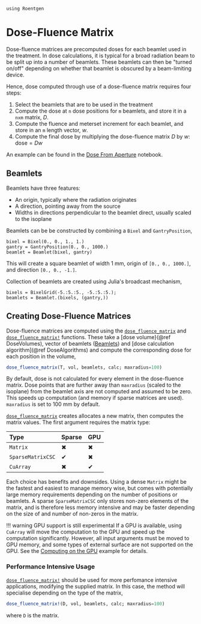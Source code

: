 ```@setup abc
using Roentgen
```

# Dose-Fluence Matrix

Dose-fluence matrices are precomputed doses for each beamlet used in the treatment.
In dose calculations, it is typical for a broad radiation beam to be split up into a number of beamlets.
These beamlets can then be "turned on/off" depending on whether that beamlet is obscured by a beam-limiting device.

Hence, dose computed through use of a dose-fluence matrix requires four steps:

1. Select the beamlets that are to be used in the treatment
2. Compute the dose at `n` dose positions for `m` beamlets, and store it in a `nxm` matrix, $D$.
3. Compute the fluence and meterset increment for each beamlet, and store in an `m` length vector, $w$.
4. Compute the final dose by multiplying the dose-fluence matrix $D$ by $w$: $\mathrm{dose}=Dw$

An example can be found in the [Dose From Aperture](https://github.com/Image-X-Institute/Roentgen.jl/blob/main/examples/Dose%20from%20Aperture.ipynb) notebook.

## Beamlets

Beamlets have three features:

- An origin, typically where the radiation originates
- A direction, pointing away from the source
- Widths in directions perpendicular to the beamlet direct, usually scaled to the isoplane

Beamlets can be be constructed by combining a `Bixel` and `GantryPosition`,

```@repl abc
bixel = Bixel(0., 0., 1., 1.)
gantry = GantryPosition(0., 0., 1000.)
beamlet = Beamlet(bixel, gantry)
```

This will create a square beamlet of width 1 mm, origin of `[0., 0., 1000.]`, and direction `[0., 0., -1.]`.

Collection of beamlets are created using Julia's broadcast mechanism,

```@repl abc
bixels = BixelGrid(-5.:5.:5., -5.:5.:5.);
beamlets = Beamlet.(bixels, (gantry,))
```

## Creating Dose-Fluence Matrices

Dose-fluence matrices are computed using the [`dose_fluence_matrix`](@ref) and [`dose_fluence_matrix!`](@ref) functions.
These take a [dose volume}(@ref DoseVolumes), vector of beamlets ([Beamlets](@ref)) and [dose calculation algorithm](@ref DoseAlgorithms) and compute the corresponding dose for each position in the volume,
```julia
dose_fluence_matrix(T, vol, beamlets, calc; maxradius=100)
```

By default, dose is not calculated for every element in the dose-fluence matrix.
Dose points that are further away than `maxradius` (scaled to the isoplane) from the beamlet axis are not computed and assumed to be zero.
This speeds up computation (and memory if sparse matrices are used).
`maxradius` is set to 100 mm by default.

[`dose_fluence_matrix`](@ref) creates allocates a new matrix, then computes the matrix values.
The first argument requires the matrix type:

| Type              | Sparse | GPU |
| :---------------- | ------ | --- |
| `Matrix`          | ✖      | ✖   |
| `SparseMatrixCSC` | ✔      | ✖   |
| `CuArray`         | ✖      | ✔   |

Each choice has benefits and downsides.
Using a dense `Matrix` might be the fastest and easiest to manage memory wise, but comes with potentially large memory requirements depending on the number of positions or beamlets.
A sparse `SparseMatrixCSC` only stores non-zero elements of the matrix, and is therefore less memory intensive and may be faster depending on the size of and number of non-zeros in the matrix.

!!! warning
    GPU support is still experimental
If a GPU is available, using `CuArray` will move the computation to the GPU and speed up the computation significantly.
However, all input arguments must be moved to GPU memory, and some types of external surface are not supported on the GPU.
See the [Computing on the GPU](https://github.com/Image-X-Institute/Roentgen.jl/blob/main/examples/Computing%20on%20the%20GPU.ipynb) example for details.

### Performance Intensive Usage

[`dose_fluence_matrix!`](@ref) should be used for more perfomance intensive applications, modifying the supplied matrix.
In this case, the method will specialise depending on the type of the matrix,
```julia
dose_fluence_matrix!(D, vol, beamlets, calc; maxradius=100)
```
where `D` is the matrix.
